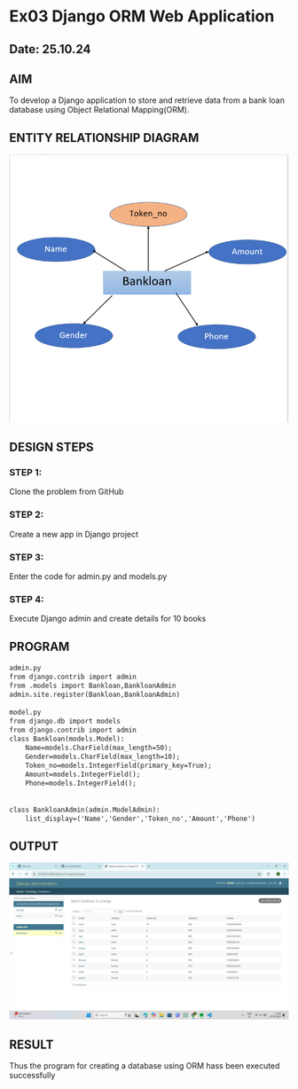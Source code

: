 
# Ex03 Django ORM Web Application

## Date: 25.10.24


## AIM
To develop a Django application to store and retrieve data from a bank loan database using Object Relational Mapping(ORM).

## ENTITY RELATIONSHIP DIAGRAM
![alt text](image.png)

## DESIGN STEPS

### STEP 1:
Clone the problem from GitHub

### STEP 2:
Create a new app in Django project

### STEP 3:
Enter the code for admin.py and models.py

### STEP 4:
Execute Django admin and create details for 10 books

## PROGRAM

```
admin.py
from django.contrib import admin
from .models import Bankloan,BankloanAdmin
admin.site.register(Bankloan,BankloanAdmin)

model.py
from django.db import models
from django.contrib import admin
class Bankloan(models.Model):
    Name=models.CharField(max_length=50);
    Gender=models.CharField(max_length=10);
    Token_no=models.IntegerField(primary_key=True);
    Amount=models.IntegerField();
    Phone=models.IntegerField();


class BankloanAdmin(admin.ModelAdmin):
    list_display=('Name','Gender','Token_no','Amount','Phone')

```

## OUTPUT

![alt text](<Screenshot (156).png>)


## RESULT
Thus the program for creating a database using ORM hass been executed successfully
